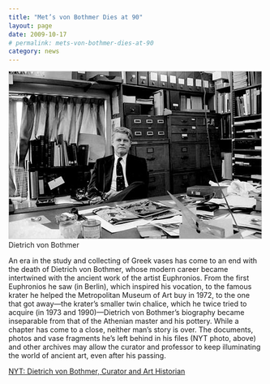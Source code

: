 ```yaml
---
title: "Met’s von Bothmer Dies at 90"
layout: page
date: 2009-10-17
# permalink: mets-von-bothmer-dies-at-90
category: news
---
```

![Dietrich von Bothmer](/assets/img/botmerspan.jpg)
Dietrich von Bothmer

An era in the study and collecting of Greek vases has come to an end with the death of Dietrich von Bothmer, whose modern career became intertwined with the ancient work of the artist Euphronios. From the first Euphronios he saw (in Berlin), which inspired his vocation, to the famous krater he helped the Metropolitan Museum of Art buy in 1972, to the one that got away—the krater’s smaller twin chalice, which he twice tried to acquire (in 1973 and 1990)—Dietrich von Bothmer’s biography became inseparable from that of the Athenian master and his pottery. While a chapter has come to a close, neither man’s story is over. The documents, photos and vase fragments he’s left behind in his files (NYT photo, above) and other archives may allow the curator and professor to keep illuminating the world of ancient art, even after his passing.

[NYT: Dietrich von Bothmer, Curator and Art Historian](http://www.nytimes.com/2009/10/15/arts/15bothmer.html)